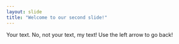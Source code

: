 ```yaml
---
layout: slide
title: "Welcome to our second slide!"
---
```

Your text. No, not your text, my text!
Use the left arrow to go back!
